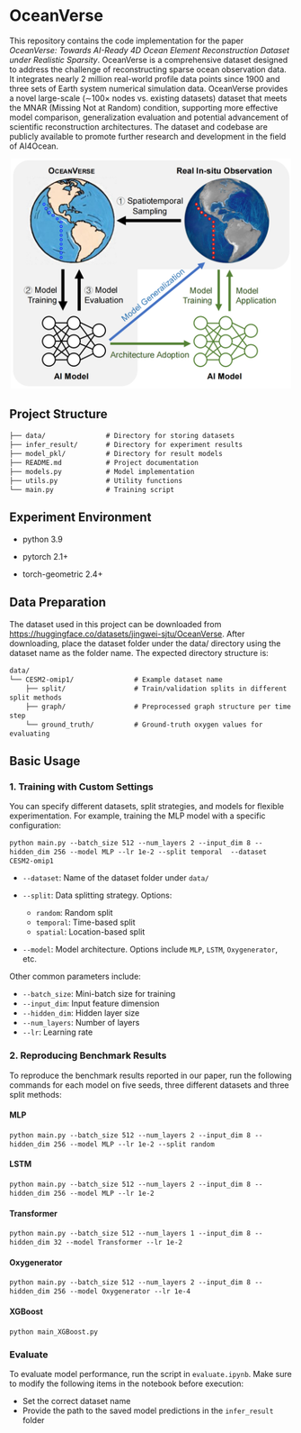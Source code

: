 # OceanVerse

This repository contains the code implementation for the paper *OceanVerse: Towards AI-Ready 4D Ocean Element Reconstruction Dataset under Realistic Sparsity*. OceanVerse is a comprehensive dataset designed to address the challenge of reconstructing sparse ocean observation data. It integrates nearly 2 million real-world profile data points since 1900 and three sets of Earth system numerical simulation data. OceanVerse provides a novel large-scale (∼100× nodes vs. existing datasets) dataset that meets the MNAR (Missing Not at Random) condition, supporting more effective model comparison, generalization evaluation and potential advancement of scientific reconstruction architectures. The dataset and codebase are publicly available to promote further research and development in the field of AI4Ocean.

<p align="center">
  <img src="intro_oceanverse.png" alt="OceanVerse Intro" width="500"/>
</p>


## Project Structure
```
├── data/               # Directory for storing datasets
├── infer_result/       # Directory for experiment results
├── model_pkl/          # Directory for result models
├── README.md           # Project documentation
├── models.py           # Model implementation
├── utils.py            # Utility functions
└── main.py             # Training script
```

## Experiment Environment

- python 3.9

- pytorch 2.1+

- torch-geometric 2.4+


## Data Preparation

The dataset used in this project can be downloaded from https://huggingface.co/datasets/jingwei-sjtu/OceanVerse. After downloading, place the dataset folder under the data/ directory using the dataset name as the folder name. The expected directory structure is:

```
data/
└── CESM2-omip1/               # Example dataset name
    ├── split/                 # Train/validation splits in different split methods
    ├── graph/                 # Preprocessed graph structure per time step
    └── ground_truth/          # Ground-truth oxygen values for evaluating
```

## Basic Usage



### 1. Training with Custom Settings

You can specify different datasets, split strategies, and models for flexible experimentation. For example, training the MLP model with a specific configuration:

```
python main.py --batch_size 512 --num_layers 2 --input_dim 8 --hidden_dim 256 --model MLP --lr 1e-2 --split temporal  --dataset CESM2-omip1
```

- `--dataset`: Name of the dataset folder under `data/`

- `--split`: Data splitting strategy. Options:
  - `random`: Random split
  - `temporal`: Time-based split
  - `spatial`: Location-based split

- `--model`: Model architecture. Options include `MLP`, `LSTM`, `Oxygenerator`, etc.

Other common parameters include:

- `--batch_size`: Mini-batch size for training
- `--input_dim`: Input feature dimension
- `--hidden_dim`: Hidden layer size
- `--num_layers`: Number of layers
- `--lr`: Learning rate

### 2. Reproducing Benchmark Results
To reproduce the benchmark results reported in our paper, run the following commands for each model on five seeds, three different datasets and three split methods:

#### MLP

```
python main.py --batch_size 512 --num_layers 2 --input_dim 8 --hidden_dim 256 --model MLP --lr 1e-2 --split random 
```

#### LSTM

```
python main.py --batch_size 512 --num_layers 2 --input_dim 8 --hidden_dim 256 --model MLP --lr 1e-2 
```

#### Transformer

```
python main.py --batch_size 512 --num_layers 1 --input_dim 8 --hidden_dim 32 --model Transformer --lr 1e-2 
```

#### Oxygenerator

```
python main.py --batch_size 512 --num_layers 2 --input_dim 8 --hidden_dim 256 --model Oxygenerator --lr 1e-4 
```

#### XGBoost

```
python main_XGBoost.py
```



### Evaluate

To evaluate model performance, run the script in `evaluate.ipynb`. Make sure to modify the following items in the notebook before execution:

- Set the correct dataset name
- Provide the path to the saved model predictions in the `infer_result` folder
